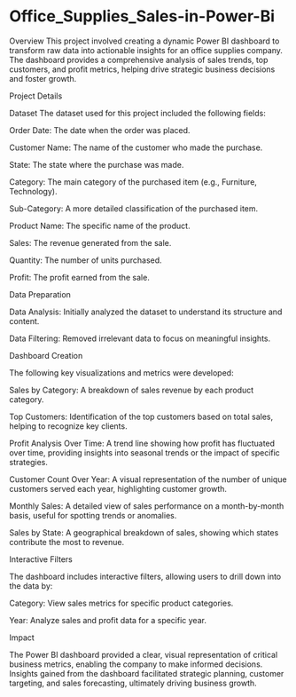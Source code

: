 # Office_Supplies_Sales-in-Power-Bi
Overview
This project involved creating a dynamic Power BI dashboard to transform raw data into actionable insights for an office supplies company. The dashboard provides a comprehensive analysis of sales trends, top customers, and profit metrics, helping drive strategic business decisions and foster growth.

Project Details

Dataset
The dataset used for this project included the following fields:

Order Date: The date when the order was placed.

Customer Name: The name of the customer who made the purchase.

State: The state where the purchase was made.

Category: The main category of the purchased item (e.g., Furniture, Technology).

Sub-Category: A more detailed classification of the purchased item.

Product Name: The specific name of the product.

Sales: The revenue generated from the sale.

Quantity: The number of units purchased.

Profit: The profit earned from the sale.

Data Preparation

Data Analysis: Initially analyzed the dataset to understand its structure and content.

Data Filtering: Removed irrelevant data to focus on meaningful insights.

Dashboard Creation

The following key visualizations and metrics were developed:

Sales by Category: A breakdown of sales revenue by each product category.

Top Customers: Identification of the top customers based on total sales, helping to recognize key clients.

Profit Analysis Over Time: A trend line showing how profit has fluctuated over time, providing insights into seasonal trends or the impact of specific strategies.

Customer Count Over Year: A visual representation of the number of unique customers served each year, highlighting customer growth.

Monthly Sales: A detailed view of sales performance on a month-by-month basis, useful for spotting trends or anomalies.

Sales by State: A geographical breakdown of sales, showing which states contribute the most to revenue.

Interactive Filters

The dashboard includes interactive filters, allowing users to drill down into the data by:

Category: View sales metrics for specific product categories.

Year: Analyze sales and profit data for a specific year.

Impact

The Power BI dashboard provided a clear, visual representation of critical business metrics, enabling the company to make informed decisions. Insights gained from the dashboard facilitated strategic planning, customer targeting, and sales forecasting, ultimately driving business growth.
